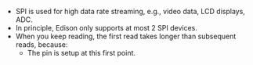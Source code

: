 - SPI is used for high data rate streaming, e.g., video data, LCD displays, ADC.
- In principle, Edison only supports at most 2 SPI devices.
- When you keep reading, the first read takes longer than subsequent reads, because:
	- The pin is setup at this first point.